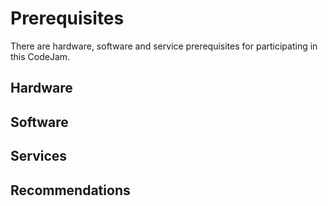 # Prerequisites

There are hardware, software and service prerequisites for participating in this CodeJam.

## Hardware



## Software



## Services


## Recommendations

